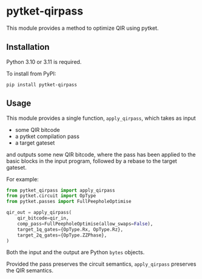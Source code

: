 # pytket-qirpass

This module provides a method to optimize QIR using pytket.

## Installation

Python 3.10 or 3.11 is required.

To install from PyPI:

```shell
pip install pytket-qirpass
```

## Usage

This module provides a single function, `apply_qirpass`, which takes as input

- some QIR bitcode
- a pytket compilation pass
- a target gateset

and outputs some new QIR bitcode, where the pass has been applied to the basic
blocks in the input program, followed by a rebase to the target gateset.

For example:

```python
from pytket_qirpass import apply_qirpass
from pytket.circuit import OpType
from pytket.passes import FullPeepholeOptimise

qir_out = apply_qirpass(
    qir_bitcode=qir_in,
    comp_pass=FullPeepholeOptimise(allow_swaps=False),
    target_1q_gates={OpType.Rx, OpType.Rz},
    target_2q_gates={OpType.ZZPhase},
)
```

Both the input and the output are Python `bytes` objects.

Provided the pass preserves the circuit semantics, `apply_qirpass` preserves
the QIR semantics.
